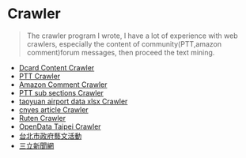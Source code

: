 # Crawler
> The crawler program I wrote, I have a lot of experience with web crawlers, especially the content of community(PTT,amazon comment)forum messages, then proceed the text mining.

* [Dcard Content Crawler](https://github.com/h30306/Crawler/blob/master/Dcard/Dcard%20爬蟲.ipynb)
* [PTT Crawler](https://github.com/h30306/Crawler/blob/master/PTT/PTT_crawler.ipynb)
* [Amazon Comment Crawler](https://github.com/h30306/Crawler/blob/master/Amazon/amazon爬蟲.ipynb)
* [PTT sub sections Crawler](https://github.com/h30306/Crawler/blob/master/PTT/disp(PTT副版).py)
* [taoyuan airport data xlsx Crawler](https://github.com/h30306/Crawler/blob/master/桃園機場資料下載/download%20xlsx.ipynb)
* [cnyes article Crawler](https://github.com/h30306/Crawler/blob/master/鉅亨網爬文章工具/get_articles.ipynb)
* [Ruten Crawler](https://github.com/h30306/Crawler/blob/master/露天/ruten_crawler.ipynb)
* [OpenData Taipei Crawler](https://github.com/h30306/Crawler/blob/master/台北市政府開放資料/台北市政府開放資料.ipynb)
* [台北市政府藝文活動](https://github.com/h30306/Crawler/blob/master/台北市政府藝文活動/台北市政府藝文活動.py)
* [三立新聞網](https://github.com/h30306/Crawler/blob/master/三立新聞/SETN_crawler.ipynb)
